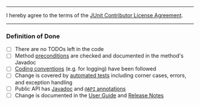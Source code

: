 <!-- Please describe your changes here and list any open questions you might have. -->

---

I hereby agree to the terms of the [JUnit Contributor License Agreement](https://github.com/junit-team/junit-framework/blob/002a0052926ddee57cf90580fa49bc37e5a72427/CONTRIBUTING.md#junit-contributor-license-agreement).

---

### Definition of Done

- [ ] There are no TODOs left in the code
- [ ] Method [preconditions](https://docs.junit.org/snapshot/api/org.junit.platform.commons/org/junit/platform/commons/util/Preconditions.html) are checked and documented in the method's Javadoc
- [ ] [Coding conventions](https://github.com/junit-team/junit-framework/blob/HEAD/CONTRIBUTING.md#coding-conventions) (e.g. for logging) have been followed
- [ ] Change is covered by [automated tests](https://github.com/junit-team/junit-framework/blob/HEAD/CONTRIBUTING.md#tests) including corner cases, errors, and exception handling
- [ ] Public API has [Javadoc](https://github.com/junit-team/junit-framework/blob/HEAD/CONTRIBUTING.md#javadoc) and [`@API` annotations](https://apiguardian-team.github.io/apiguardian/docs/current/api/org/apiguardian/api/API.html)
- [ ] Change is documented in the [User Guide](https://docs.junit.org/snapshot/user-guide/) and [Release Notes](https://docs.junit.org/snapshot/user-guide/#release-notes)
